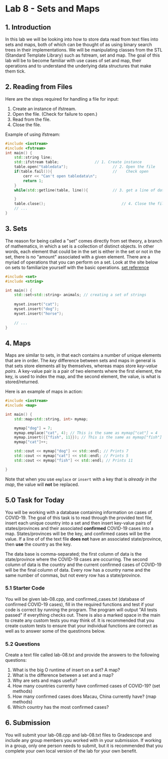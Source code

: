 # Lab 8 - Sets and Maps

## 1. Introduction
In this lab we will be looking into how to store data read from text files into sets and maps, both of which can be thought of as using binary search trees in their implementations. We will be manipulating classes from the STL (Standard Template Library) such as fstream, set and map. The goal of this lab will be to become familiar with use cases of set and map, their operations and to understand the underlying data structures that make them tick.


## 2. Reading from Files
Here are the steps required for handling a file for input:
<ol start="1">
    <li>Create an instance of ifstream.</li>
    <li> Open the file. (Check for failure to open.)</li>
    <li>Read from the file.</li>
    <li>Close the file.</li>
</ol>

Example of using ifstream:
```C++
#include <iostream>
#include <fstream>
int main() {
    std::string line;
    std::ifstream table;                // 1. Create instance
    table.open("tabledata");                    // 2. Open the file
    if(table.fail()){                           //    Check open
        cerr << "Can't open tabledata\n";
        return 1;
    }
    while(std::getline(table, line)){           // 3. get a line of data from table, store in string

    }    
    table.close();                                  // 4. Close the file
    // ...
}
```

## 3. Sets

The reason for being called a "set" comes directly from set theory, a branch of mathematics, in which a set is a collection of distinct objects. In other words, each element that could be in the set is either in the set or not in the set, there is no "amount" associated with a given element.  There are a myriad of operations that you can perform on a set. Look at the site below on sets to familiarize yourself with the basic operations.
[set reference](http://en.cppreference.com/w/cpp/container/set)

```C++
#include <set>
#include <string>

int main() {
    std::set<std::string> animals; // creating a set of strings
	
	myset.insert("cat");
	myset.insert("dog");
	myset.insert("horse");
	
	// ...
}

```
## 4. Maps

Maps are similar to sets, in that each contains a number of unique elements that are in order. The *key* difference between sets and maps in general is that sets store elements all by themselves, whereas maps store *key-value pairs*. A key-value pair is a pair of two elements where the first element, the key, is used to index the map, and the second element, the value, is what is stored/returned. 

Here is an example of maps in action:
```C++
#include <iostream>
#include <map>

int main() {
    std::map<std::string, int> mymap;

    mymap["dog"] = 7;
    mymap.emplace("cat", 4); // This is the same as mymap["cat"] = 4
    mymap.insert({{"fish", 11}}); // This is the same as mymap["fish"] = 11
    mymap["cat"]++;

    std::cout << mymap["dog"] << std::endl; // Prints 7
    std::cout << mymap["cat"] << std::endl; // Prints 5
    std::cout << mymap["fish"] << std::endl; // Prints 11

}
```
Note that when you use `emplace` or `insert` with a key that is *already in the map*, the value will **not** be replaced.

## 5.0 Task for Today

You will be working with a database containing information on cases of COVID-19. The goal of this task is to read through the provided text file, insert each unique country into a set and then insert key-value pairs of states/provinces and their associated **confirmed** COVID-19 cases into a map. States/provinces will be the key, and confirmed cases will be the value. If a line of of the text file **does not** have an associated state/province, then **use** the country as the key.

The data base is comma-separated; the first column of data is the state/province where the COVID-19 cases are occurring. The second column of data is the country and the current confirmed cases of COVID-19 will be the final column of data. Every row has a country name and the same number of commas, but not every row has a state/province.

### 5.1 Starter Code

You will be given lab-08.cpp, and confirmed_cases.txt (database of confirmed COVID-19 cases), fill in the required functions and test if your code is correct by running the program. The program will output "All tests passed" if everything checks out. There is also a marked space in the main to create any custom tests you may think of. It is recommended that you create custom tests to ensure that your individual functions are correct as well as to answer some of the questinons below.

### 5.2 Questions

Create a text file called lab-08.txt and provide the answers to the following questions:

<ol start="1">
    <li>What is the big O runtime of insert on a set? A map?</li>
    <li>What is the difference between a set and a map? </li>
    <li>Why are sets and maps useful? </li>
    <li>How many countries currently have confirmed cases of COVID-19? (set methods)</li>
    <li>How many confirmed cases does Macau, China currently have? (map methods)</li>
    <li>Which country has the most confirmed cases?</li>

</ol>

## 6. Submission

You will submit your lab-08.cpp and lab-08.txt files to Gradescope and include any group members you worked with in your submission. If working in a group, only one person needs to submit, but it is recommended that you complete your own local version of the lab for your own benefit.
